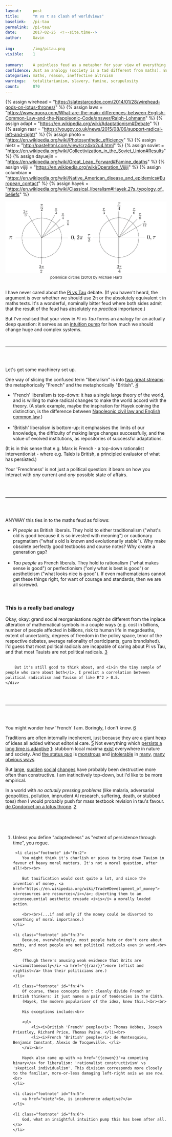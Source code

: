 ```yaml
---
layout:     post
title:      "π vs τ as clash of worldviews"
baselink:   /pi-tau
permalink:  /pi-tau/
date:       2017-02-25  <!--site.time-->
author:     Gavin   

img:        /img/pitau.png
visible:	1

summary:    A pointless feud as a metaphor for your view of everything that is and could be.
confidence:	Just an analogy (society is a tad different from maths). But 70% in a significant correlation.
categories: maths, reason, ineffective altruism
warnings:	totalitarianism, slavery, famine, scrupulosity
count:		870
---
```


{%	assign wirehead = "https://slatestarcodex.com/2014/01/28/wirehead-gods-on-lotus-thrones/"		%}
{%	assign laws = "https://www.quora.com/What-are-the-main-differences-between-English-Common-Law-and-the-Napoleonic-Code/answer/Ralph-Lohmann"	%}
{%	assign adapt = "https://en.wikipedia.org/wiki/Adaptationism#Debate"		%}
{%	assign raar =  "https://yougov.co.uk/news/2015/08/06/support-radical-left-and-right/" 		%}
{%	assign photo = "https://en.wikipedia.org/wiki/Photosynthetic_efficiency" %}
{%	assign nietz = "http://pastehtml.com/view/crz4xb2u4.html"		%}
{%	assign soviet = "https://en.wikipedia.org/wiki/Collectivization_in_the_Soviet_Union#Results"		%}
{%	assign dayuejin = "https://en.wikipedia.org/wiki/Great_Leap_Forward#Famine_deaths"		%}
{%	assign vijiji = "https://en.wikipedia.org/wiki/Operation_Vijiji"		%}
{%	assign columbian = "https://en.wikipedia.org/wiki/Native_American_disease_and_epidemics#European_contact"		%}
{%	assign hayek = "https://en.wikipedia.org/wiki/Classical_liberalism#Hayek.27s_typology_of_beliefs"		%}




<img src="/img/pitau.png" />

<div align="center"><small>polemical circles (2010) by Michael Hartl</small>
</div><br>


I have never cared about the <a href="https://tauday.com/tau-manifesto">Pi vs Tau</a> debate. (If you haven't heard, the argument is over whether we should use 2π or the absolutely equivalent τ in maths texts. It's a wonderful, nominally bitter feud where both sides admit that the result of the feud has absolutely no <i>practical</i> importance.)

But I've realised that your view in <i>Pi vs Tau</i> forms an analogy for an actually deep question: it serves as an <a href="https://en.wikipedia.org/wiki/Intuition_pump">intuition pump</a> for how much we should change huge and complex systems.

<br>
<hr />
<br><br>

Let's get some machinery set up. 

One way of slicing the confused term "liberalism" is into <a href="{{hayek}}">two great streams</a>: the metaphorically "French" and the metaphorically "British". <a href="#fn:4" id="fnref:4">4</a>

<ul>
<li>'French' liberalism is top-down: it has a single large theory of the world, and is willing to make radical changes to make the world accord with the theory. (A stark example, maybe the inspiration for Hayek coining the distinction, is the difference between <a href="{{laws}}">Napoleonic civil law and English common law</a>.) </li><br>

<li>'British' liberalism is bottom-up: it emphasises the limits of our knowledge, the difficulty of making large changes successfully, and the value of evolved institutions, as repositories of successful adaptations.</li>
</ul>

(It is in this sense that e.g. Marx is French - a top-down rationalist interventionist - where e.g. Taleb is British, a principled evaluator of what has persisted.)

Your 'Frenchness' is not just a political question: it bears on how you interact with <i>any</i> current and <i>any</i> possible state of affairs.

<br><br>
<hr />
<br><br>


ANYWAY this ties in to the maths feud as follows:

<ul>

<li><i>Pi people</i> as British liberals. They hold to either traditionalism ("what's old is good because it is so invested with meaning") or cautionary pragmatism ("what's old is known and evolutionarily stable"). Why make obsolete perfectly good textbooks and course notes? Why create a generation gap?</li><br>

<li><i>Tau people</i> as French liberals. They hold to rationalism ("what makes sense is good") or perfectionism ("only what is best is good") or aestheticism ("what looks nice is good"). If even mathematicians cannot get these things right, for want of courage and standards, then we are all screwed.</li>

</ul><br>
<div class="accordion">
    <h3>This is a really bad analogy</h3>
    <div>
        Okay, okay: grand social reorganisations <i>might be</i> different from the inplace alteration of mathematical symbols in a couple ways (e.g. cost in billions, number of people affected in billions, risk to human life in megadeaths, extent of uncertainty, degrees of freedom in the policy space, tenor of the respective debates, average rationality of participants, guns brandished). I'd guess that most political radicals are incapable of caring about Pi vs Tau, and that most Tauists are not political radicals. <a href="#fn:3" id="fnref:3">3</a><br><br> 

        But it's still good to think about, and <i>in the tiny sample of people who care about both</i>, I predict a correlation between political radicalism and Tauism of like R^2 > 0.5.
    </div>
</div>

<br><br>
<hr />
<br><br>

You might wonder how 'French' I am. Boringly, I don't know. <a href="#fn:6" id="fnref:6">6</a>

Traditions are often internally incoherent, just because they are a giant heap of ideas all added without editorial care. <a href="#fn:5" id="fnref:5">5</a> Not everything which <a href="{{adapt}}">persists a long time is adaptive</a> <a href="#fn:1" id="fnref:1">1</a>: stubborn local maxima <a href="{{photo}}">exist</a> everywhere in nature and society. And <a href="http://apps.who.int/immunization_monitoring/diseases/en/">the status quo</a> is <a href="http://www.globalslaveryindex.org/findings/">monstrous</a> and <a href="https://en.wikipedia.org/wiki/List_of_countries_by_GDP_(PPP)_per_capita#List_of_countries_and_dependencies">intolerable</a> in <a href="https://www.tauday.com/">many</a>, <a href="http://www.syriahr.com/en/?p=56923">many</a> <a href="https://en.wikipedia.org/wiki/Death">obvious ways</a>.

But <a href="{{columbian}}">large</a>, <a href="{{dayuejin}}">sudden</a> <a href="{{soviet}}">social</a> <a href="{{vijiji}}">changes</a> have probably been destructive more often than constructive. I am instinctively top-down, but I'd like to be more empirical. 

In a world with <i>no actually pressing problems</i> (like malaria, adversarial geopolitics, pollution, imprudent AI research, suffering, death, or stubbed toes) <i>then</i> I would probably push for mass textbook revision in tau's favour. <a href="{{wirehead}}">de Condorcet on a lotus throne</a>. <a href="#fn:2" id="fnref:2">2</a>

<br><br><br>




<div class="footnotes">
<ol>
    <!-- 1 -->
    <li class="footnote" id="fn:1">
    	Unless you define "adaptedness" as "extent of persistence through time", you rogue.
	</li>

	 <li class="footnote" id="fn:2">
    	You might think it's churlish or pious to bring down Tauism in favour of heavy moral matters. It's not a moral question, after all!<br><br> 

    	But tauification would cost quite a lot, and since the invention of money, <a href="https://en.wikipedia.org/wiki/Trade#Development_of_money"><i>resources are resources</i></a>; diverting them to an inconsequential aesthetic crusade <i>is</i> a morally loaded action. 

    	<br><br>(...if and only if the money could be diverted to something of moral importance.)
	</li>

	<li class="footnote" id="fn:3">
    	Because, overwhelmingly, most people hate or don't care about maths, and most people are not political radicals even in word.<br><br> 

    	(Though there's amusing weak evidence that Brits are <i>simultaneously</i> <a href="{{raar}}">more leftist and rightist</a> than their politicians are.)
	</li>

	<li class="footnote" id="fn:4">
    	Of course, these concepts don't cleanly divide French or British thinkers: it just names a pair of tendencies in the C18th. 
    	(Hayek, the modern populariser of the idea, knew this.)<br><br> 

    	His exceptions include:<br>

    	<ul>
    		<li><i>British 'French' people</i>: Thomas Hobbes, Joseph Priestley, Richard Price, Thomas Paine. </li><br>
    		<li><i>French 'British' people</i>: de Montesquieu, Benjamin Constant, Alexis de Tocqueville. </li>
    	</ul><br>

    	Hayek also came up with <a href="{{cowen}}">a competing binary</a> for liberalism: 'rationalist constructivism' vs 'skeptical individualism'. This division corresponds more closely to the familiar, more-or-less damaging left-right axis we use now.<br>
	</li>

	<li class="footnote" id="fn:5">
    	<a href="nietz">So, is incoherence adaptive?</a>
	</li>

	<li class="footnote" id="fn:6">
    	God, what an insightful intuition pump this has been after all.</a>
	</li>	
</ol>
</div>

